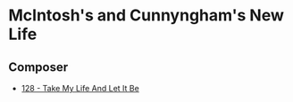 # McIntosh's and Cunnyngham's New Life

## Composer

- [128 - Take My Life And Let It Be](/hymns/128.md)

